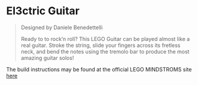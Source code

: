 # El3ctric Guitar

> Designed by Daniele Benedettelli
>
> Ready to to rock’n roll? This LEGO Guitar can be played almost like a real guitar. Stroke the string, slide your fingers across its fretless neck, and bend the notes using the tremolo bar to produce the most amazing guitar solos!

The build instructions may be found at the official LEGO MINDSTROMS site [here](https://www.lego.com/cdn/cs/set/assets/blt4e3bb67a2139cfef/EL3CTRIC_GUITAR.pdf)
